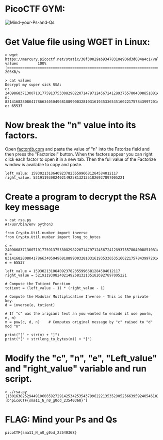 # PicoCTF GYM: 
![Mind-your-Ps-and-Qs](https://user-images.githubusercontent.com/38919321/134411085-5336edc8-4d4b-42cf-8b7b-4af4b8514b92.png)


# Get Value file using WGET in Linux:
```
> wget https://mercury.picoctf.net/static/38f30029ab93478310e906d3d084a4c1/values<br>
values         100%[===============================================================================>] 205KB/s

> cat values 
Decrypt my super sick RSA:
c: 240986837130071017759137533082982207147971245672412893755780400885108149004760496
n: 831416828080417866340504968188990032810316193533653516022175784399720141076262857
e: 65537
```


# Now break the "n" value into its factors.
Open [factordb.com](http://factordb.com) and paste the value of "n" into the Fatorize field and then press the "Factorize!" button. When the factors appear you can right click each factor to open it in a new tab. Then the full value of the Factorize window is available to copy and paste.

```
left_value: 1593021310640923782355996681284584012117
right_value: 521911930824021492581321351826927897005221
```


# Create a program to decrypt the RSA key message

```
> cat rsa.py
#!/usr/bin/env python3

from Crypto.Util.number import inverse
from Crypto.Util.number import long_to_bytes

c = 240986837130071017759137533082982207147971245672412893755780400885108149004760496
n = 831416828080417866340504968188990032810316193533653516022175784399720141076262857
e = 65537

left_value = 1593021310640923782355996681284584012117
right_value = 521911930824021492581321351826927897005221

# Compute the Totiemt Function
totient = (left_value - 1) * (right_value - 1)

# Compute the Modular Multiplicative Inverse - This is the private key.
d = inverse(e, totient)

# If "c" was the irigianl text an you wanted to encode it use pow(m, e, n)
m = pow(c, d, n)    # Computes original message by "c" raised to "d" mod "n"

print("[" + str(m) + "]")
print("[" + str(long_to_bytes(m)) + "]")
```


# Modify the "c", "n", "e", "Left_value" and "right_value" variable and run script.
```
> ./rsa.py 
[13016382529449106065927291425342535437996222135352905256639592405461024281868413]
[b'picoCTF{sma11_N_n0_g0od_23540368}']
```


# FLAG: Mind your Ps and Qs
```
picoCTF{sma11_N_n0_g0od_23540368}
```


